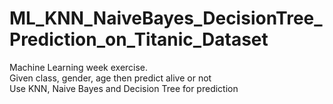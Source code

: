 # ML_KNN_NaiveBayes_DecisionTree_Prediction_on_Titanic_Dataset

Machine Learning week exercise. <br>
Given class, gender, age then predict alive or not <br>
Use KNN, Naive Bayes and Decision Tree for prediction
